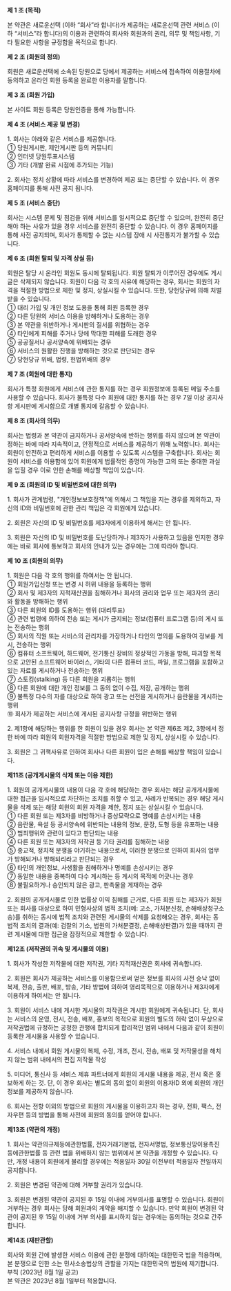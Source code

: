 **제 1 조 (목적)**

본 약관은 새로운선택 (이하 “회사”라 합니다)가 제공하는 새로운선택 관련 서비스 (이하 “서비스”라 합니다)의 이용과 관련하여 회사와 회원과의 권리, 의무 및 책임사항, 기타 필요한 사항을 규정함을 목적으로 합니다.

**제 2 조 (회원의 정의)**

회원은 새로운선택에 소속된 당원으로 당에서 제공하는 서비스에 접속하여 이용절차에 동의하고 온라인 회원 등록을 완료한 이용자를 말합니다.

**제 3 조 (회원 가입)**

본 사이트 회원 등록은 당원인증을 통해 가능합니다.

**제 4 조 (서비스 제공 및 변경)**

1\. 회사는 아래와 같은 서비스를 제공합니다.  
① 당원게시판, 제안게시판 등의 커뮤니티  
② 인터넷 당원투표시스템  
③ 기타 (개발 완료 시점에 추가되는 기능)

2\. 회사는 정치 상황에 따라 서비스를 변경하여 제공 또는 중단할 수 있습니다. 이 경우 홈페이지를 통해 사전 공지 됩니다.

**제 5 조 (서비스 중단)**

회사는 시스템 문제 및 점검을 위해 서비스를 일시적으로 중단할 수 있으며, 완전히 중단해야 하는 사유가 있을 경우 서비스를 완전히 중단할 수 있습니다. 이 경우 홈페이지를 통해 사전 공지되며, 회사가 통제할 수 없는 시스템 장애 시 사전통지가 불가할 수 있습니다.

**제 6 조 (회원 탈퇴 및 자격 상실 등)**

회원은 탈당 시 온라인 회원도 동시에 탈퇴됩니다. 회원 탈퇴가 이루어진 경우에도 게시글은 삭제되지 않습니다. 회원이 다음 각 호의 사유에 해당하는 경우, 회사는 회원의 자격을 적절한 방법으로 제한 및 정지, 상실시킬 수 있습니다. 또한, 당헌당규에 의해 처벌받을 수 있습니다.  
① 대리 가입 및 개인 정보 도용을 통해 회원 등록한 경우  
② 다른 당원의 서비스 이용을 방해하거나 도용하는 경우  
③ 본 약관을 위반하거나 게시판의 질서를 위협하는 경우  
④ 타인에게 피해를 주거나 당에 막대한 피해를 도래한 경우  
⑤ 공공질서나 공서양속에 위배되는 경우  
⑥ 서비스의 원활한 진행을 방해하는 것으로 판단되는 경우  
⑦ 당헌당규 위배, 법령, 헌법위배의 경우

**제 7 조 (회원에 대한 통지)**

회사가 특정 회원에게 서비스에 관한 통지를 하는 경우 회원정보에 등록된 메일 주소를 사용할 수 있습니다. 회사가 불특정 다수 회원에 대한 통지를 하는 경우 7일 이상 공지사항 게시판에 게시함으로 개별 통지에 갈음할 수 있습니다.

**제 8 조 (회사의 의무)**

회사는 법령과 본 약관이 금지하거나 공서양속에 반하는 행위를 하지 않으며 본 약관이 정하는 바에 따라 지속적이고, 안정적으로 서비스를 제공하기 위해 노력합니다. 회사는 회원이 안전하고 편리하게 서비스를 이용할 수 있도록 시스템을 구축합니다. 회사는 회원이 서비스를 이용함에 있어 회원에게 법률적인 증명이 가능한 고의 또는 중대한 과실을 입힐 경우 이로 인한 손해를 배상할 책임이 있습니다.

**제 9 조 (회원의 ID 및 비밀번호에 대한 의무)**

1\. 회사가 관계법령, "개인정보보호정책"에 의해서 그 책임을 지는 경우를 제외하고, 자신의 ID와 비밀번호에 관한 관리 책임은 각 회원에게 있습니다.

2\. 회원은 자신의 ID 및 비밀번호를 제3자에게 이용하게 해서는 안 됩니다.

3\. 회원은 자신의 ID 및 비밀번호를 도난당하거나 제3자가 사용하고 있음을 인지한 경우에는 바로 회사에 통보하고 회사의 안내가 있는 경우에는 그에 따라야 합니다.

**제 10 조 (회원의 의무)**

1\. 회원은 다음 각 호의 행위를 하여서는 안 됩니다.  
① 회원가입신청 또는 변경 시 허위 내용을 등록하는 행위  
② 회사 및 제3자의 지적재산권을 침해하거나 회사의 권리와 업무 또는 제3자의 권리와 활동을 방해하는 행위  
③ 다른 회원의 ID를 도용하는 행위 (대리투표)  
④ 관련 법령에 의하여 전송 또는 게시가 금지되는 정보(컴퓨터 프로그램 등)의 게시 또는 전송하는 행위  
⑤ 회사의 직원 또는 서비스의 관리자를 가장하거나 타인의 명의를 도용하여 정보를 게시, 전송하는 행위  
⑥ 컴퓨터 소프트웨어, 하드웨어, 전기통신 장비의 정상적인 가동을 방해, 파괴할 목적으로 고안된 소프트웨어 바이러스, 기타의 다른 컴퓨터 코드, 파일, 프로그램을 포함하고 있는 자료를 게시하거나 전송하는 행위  
⑦ 스토킹(stalking) 등 다른 회원을 괴롭히는 행위  
⑧ 다른 회원에 대한 개인 정보를 그 동의 없이 수집, 저장, 공개하는 행위  
⑨ 불특정 다수의 자를 대상으로 하여 광고 또는 선전을 게시하거나 음란물을 게시하는 행위  
⑩ 회사가 제공하는 서비스에 게시된 공지사항 규정을 위반하는 행위

2\. 제1항에 해당하는 행위를 한 회원이 있을 경우 회사는 본 약관 제6조 제2, 3항에서 정한 바에 따라 회원의 회원자격을 적절한 방법으로 제한 및 정지, 상실시킬 수 있습니다.

3\. 회원은 그 귀책사유로 인하여 회사나 다른 회원이 입은 손해를 배상할 책임이 있습니다.

**제11조 (공개게시물의 삭제 또는 이용 제한)**

1\. 회원의 공개게시물의 내용이 다음 각 호에 해당하는 경우 회사는 해당 공개게시물에 대한 접근을 임시적으로 차단하는 조치를 취할 수 있고, 사례가 반복되는 경우 해당 게시물을 삭제 또는 해당 회원의 회원 자격을 제한, 정지 또는 상실시킬 수 있습니다.  
① 다른 회원 또는 제3자를 비방하거나 중상모략으로 명예를 손상시키는 내용  
② 음란물, 욕설 등 공서양속에 위반되는 내용의 정보, 문장, 도형 등을 유포하는 내용  
③ 범죄행위와 관련이 있다고 판단되는 내용  
④ 다른 회원 또는 제3자의 저작권 등 기타 권리를 침해하는 내용  
⑤ 종교적, 정치적 분쟁을 야기하는 내용으로서, 이러한 분쟁으로 인하여 회사의 업무가 방해되거나 방해되리라고 판단되는 경우  
⑥ 타인의 개인정보, 사생활을 침해하거나 명예를 손상시키는 경우  
⑦ 동일한 내용을 중복하여 다수 게시하는 등 게시의 목적에 어긋나는 경우  
⑧ 불필요하거나 승인되지 않은 광고, 판촉물을 게재하는 경우

2\. 회원의 공개게시물로 인한 법률상 이익 침해를 근거로, 다른 회원 또는 제3자가 회원 또는 회사를 대상으로 하여 민형사상의 법적 조치(예: 고소, 가처분신청, 손해배상청구소송)를 취하는 동시에 법적 조치와 관련된 게시물의 삭제를 요청해오는 경우, 회사는 동 법적 조치의 결과(예: 검찰의 기소, 법원의 가처분결정, 손해배상판결)가 있을 때까지 관련 게시물에 대한 접근을 잠정적으로 제한할 수 있습니다.

**제12조 (저작권의 귀속 및 게시물의 이용)**

1\. 회사가 작성한 저작물에 대한 저작권, 기타 지적재산권은 회사에 귀속합니다.

2\. 회원은 회사가 제공하는 서비스를 이용함으로써 얻은 정보를 회사의 사전 승낙 없이 복제, 전송, 출판, 배포, 방송, 기타 방법에 의하여 영리목적으로 이용하거나 제3자에게 이용하게 하여서는 안 됩니다.

3\. 회원이 서비스 내에 게시한 게시물의 저작권은 게시한 회원에게 귀속됩니다. 단, 회사는 서비스의 운영, 전시, 전송, 배포, 홍보의 목적으로 회원의 별도의 허락 없이 무상으로 저작권법에 규정하는 공정한 관행에 합치되게 합리적인 범위 내에서 다음과 같이 회원이 등록한 게시물을 사용할 수 있습니다.

4\. 서비스 내에서 회원 게시물의 복제, 수정, 개조, 전시, 전송, 배포 및 저작물성을 해치지 않는 범위 내에서의 편집 저작물 작성

5\. 미디어, 통신사 등 서비스 제휴 파트너에게 회원의 게시물 내용을 제공, 전시 혹은 홍보하게 하는 것. 단, 이 경우 회사는 별도의 동의 없이 회원의 이용자ID 외에 회원의 개인정보를 제공하지 않습니다.

6\. 회사는 전항 이외의 방법으로 회원의 게시물을 이용하고자 하는 경우, 전화, 팩스, 전자우편 등의 방법을 통해 사전에 회원의 동의를 얻어야 합니다.

**제13조 (약관의 개정)**

1\. 회사는 약관의규제등에관한법률, 전자거래기본법, 전자서명법, 정보통신망이용촉진등에관한법률 등 관련 법을 위배하지 않는 범위에서 본 약관을 개정할 수 있습니다. 다만, 개정 내용이 회원에게 불리할 경우에는 적용일자 30일 이전부터 적용일자 전일까지 공지합니다.

2\. 회원은 변경된 약관에 대해 거부할 권리가 있습니다.

3\. 회원은 변경된 약관이 공지된 후 15일 이내에 거부의사를 표명할 수 있습니다. 회원이 거부하는 경우 회사는 당해 회원과의 계약을 해지할 수 있습니다. 만약 회원이 변경된 약관이 공지된 후 15일 이내에 거부 의사를 표시하지 않는 경우에는 동의하는 것으로 간주합니다.

**제14조 (재판관할)**

회사와 회원 간에 발생한 서비스 이용에 관한 분쟁에 대하여는 대한민국 법을 적용하며, 본 분쟁으로 인한 소는 민사소송법상의 관할을 가지는 대한민국의 법원에 제기합니다.  
부칙 (2023년 8월 1일 공고)  
본 약관은 2023년 8월 1일부터 적용합니다.